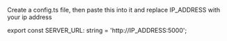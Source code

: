 Create a config.ts file, then paste this into it and replace IP_ADDRESS with your ip address

export const SERVER_URL: string = 'http://IP_ADDRESS:5000';
